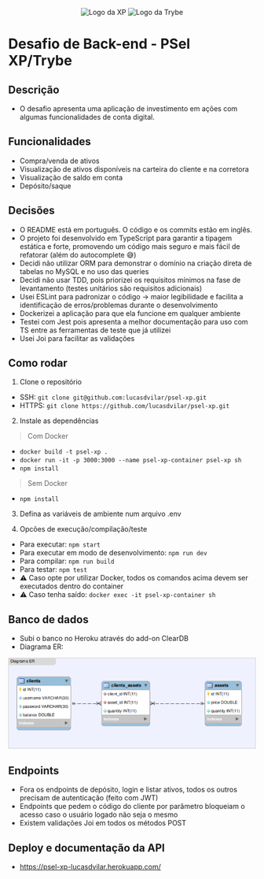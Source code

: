 <p align="center">
	<img src="https://www.meioemensagem.com.br/wp-content/uploads/2019/09/marca_final_XPinc-2-1024x357.jpg" height="30" width="50" alt="Logo da XP">
	<img src="https://www.integracaodaserra.com.br/wp-content/uploads/2021/09/9814df697eaf49815d7df109110815ff887b3457.png" height="30" width="50" alt="Logo da Trybe">
</p>

# Desafio de Back-end - PSel XP/Trybe

## Descrição
- O desafio apresenta uma aplicação de investimento em ações com algumas funcionalidades de conta digital.

## Funcionalidades
- Compra/venda de ativos
- Visualização de ativos disponíveis na carteira do cliente e na corretora
- Visualização de saldo em conta
- Depósito/saque

## Decisões
- O README está em português. O código e os commits estão em inglês.
- O projeto foi desenvolvido em TypeScript para garantir a tipagem estática e forte, promovendo um código mais seguro e mais fácil de refatorar (além do autocomplete :sweat_smile:)
- Decidi não utilizar ORM para demonstrar o domínio na criação direta de tabelas no MySQL e no uso das queries
- Decidi não usar TDD, pois priorizei os requisitos mínimos na fase de levantamento (testes unitários são requisitos adicionais)
- Usei ESLint para padronizar o código -> maior legibilidade e facilita a identificação de erros/problemas durante o desenvolvimento
- Dockerizei a aplicação para que ela funcione em qualquer ambiente
- Testei com Jest pois apresenta a melhor documentação para uso com TS entre as ferramentas de teste que já utilizei
- Usei Joi para facilitar as validações

## Como rodar
1. Clone o repositório
- SSH: `git clone git@github.com:lucasdvilar/psel-xp.git`
- HTTPS: `git clone https://github.com/lucasdvilar/psel-xp.git`

2. Instale as dependências
> Com Docker
- `docker build -t psel-xp .`
- `docker run -it -p 3000:3000 --name psel-xp-container psel-xp sh`
- `npm install`
> Sem Docker
- `npm install`

3. Defina as variáveis de ambiente num arquivo .env

3. Opcões de execução/compilação/teste
- Para executar: `npm start`
- Para executar em modo de desenvolvimento: `npm run dev`
- Para compilar: `npm run build`
- Para testar: `npm test`
- ⚠ Caso opte por utilizar Docker, todos os comandos acima devem ser executados dentro do container
- ⚠ Caso tenha saído: `docker exec -it psel-xp-container sh`

## Banco de dados
- Subi o banco no Heroku através do add-on ClearDB
- Diagrama ER:
<img src="public/er_diagram.png" width="800px">

## Endpoints
- Fora os endpoints de depósito, login e listar ativos, todos os outros precisam de autenticação (feito com JWT)
- Endpoints que pedem o código do cliente por parâmetro bloqueiam o acesso caso o usuário logado não seja o mesmo
- Existem validações Joi em todos os métodos POST

## Deploy e documentação da API
- https://psel-xp-lucasdvilar.herokuapp.com/